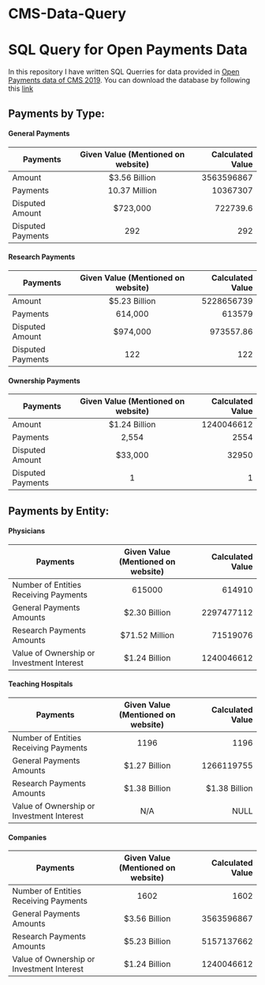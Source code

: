# CMS-Data-Query
# SQL Query for Open Payments Data

In this repository I have written SQL Querries for data provided in [Open Payments data of CMS 2019](https://openpaymentsdata.cms.gov/summary).
You can download the database by following this [link](https://download.cms.gov/openpayments/PGYR19_P063020.ZIP)
 
 ## Payments by Type:
 
#### General Payments
 | Payments        | Given Value (Mentioned on website)           | Calculated Value  |
| ------------- |:-------------:| -----:|
| Amount     |$3.56 Billion  | 3563596867 |
|  Payments     | 10.37 Million     |   10367307 |
| Disputed Amount | $723,000     |    722739.6 |
| Disputed Payments| 292|292         |

#### Research Payments
 | Payments        | Given Value (Mentioned on website)           | Calculated Value  |
| ------------- |:-------------:| -----:|
| Amount     | $5.23 Billion | 5228656739 |
|  Payments     | 614,000     |   613579 |
| Disputed Amount | $974,000  |   973557.86  |
| Disputed Payments|122|     122    |

#### Ownership Payments
 | Payments        | Given Value (Mentioned on website)           | Calculated Value  |
| ------------- |:-------------:| -----:|
| Amount     | $1.24 Billion| 1240046612 |
|  Payments     | 2,554    | 2554  |
| Disputed Amount | $33,000     |   32950  |
| Disputed Payments| 1| 1        |

## Payments by Entity:
 
#### Physicians
 | Payments        | Given Value (Mentioned on website)           | Calculated Value  |
| ------------- |:-------------:| -----:|
| Number of Entities Receiving Payments     |615000 | 614910 |
|  General Payments Amounts     |   $2.30 Billion    |   2297477112|
| Research Payments Amounts | $71.52 Million      | 71519076   |
| Value of Ownership or Investment Interest| $1.24 Billion |   1240046612      |

#### Teaching Hospitals
 | Payments        | Given Value (Mentioned on website)           | Calculated Value  |
| ------------- |:-------------:| -----:|
| Number of Entities Receiving Payments     | 1196 |1196 |
|  General Payments Amounts     | $1.27 Billion      |   1266119755 |
| Research Payments Amounts |  $1.38 Billion     |   $1.38 Billion |
| Value of Ownership or Investment Interest| N/A |    NULL     |

#### Companies
 | Payments        | Given Value (Mentioned on website)           | Calculated Value  |
| ------------- |:-------------:| -----:|
| Number of Entities Receiving Payments     |1602 |1602|
|  General Payments Amounts     | $3.56 Billion     |  3563596867 |
| Research Payments Amounts | $5.23 Billion      |    5157137662 |
| Value of Ownership or Investment Interest| $1.24 Billion |    1240046612     |


